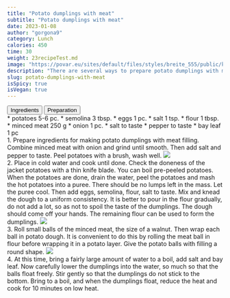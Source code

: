 ```yaml
---
title: "Potato dumplings with meat"
subtitle: "Potato dumplings with meat"
date: 2023-01-08
author: "gorgona9"
category: Lunch
calories: 450
time: 30
weight: 23recipeTest.md
image: "https://povar.eu/sites/default/files/styles/breite_555/public/kartofelnye_klyotski1_0.jpg?itok=0awv_jlw"
description: "There are several ways to prepare potato dumplings with meat: from grated raw potatoes and boiled potatoes. Thus, the taste of dumplings prepared in different ways differs, although each type is interesting in its own way."
slug: potato-dumplings-with-meat
isSpicy: true
isVegan: true
---
```


<div class="recipe-buttons">
  <button class="inline-block text-red-800 active" id="ingridients_btn">Ingredients</button>
  <button class="inline-block" id="directions_btn">Preparation</button>
</div>

<div id="ingridients" className="">
* <span class="checkmark"></span> potatoes 5-6 pc.
* <span class="checkmark"></span> semolina 3 tbsp.
* <span class="checkmark"></span> eggs 1 pc.
* <span class="checkmark"></span> salt 1 tsp.
* <span class="checkmark"></span> flour 1 tbsp.
* <span class="checkmark"></span> minced meat 250 g
* <span class="checkmark"></span> onion 1 pc.
* <span class="checkmark"></span> salt to taste
* <span class="checkmark"></span> pepper to taste
* <span class="checkmark"></span> bay leaf 1 pc
</div>

<div id="directions" className="hidden">
<div><span className="text-accent-600">1.</span>   
Prepare ingredients for making potato dumplings with meat filling.
Combine minced meat with onion and grind until smooth. Then add salt and pepper to taste.
Peel potatoes with a brush, wash well.
<img src="https://povar.eu/sites/default/files/styles/breite_555/public/kartofelnye_klyotski3_0.jpg?itok=Uz5ly7z3"/></div>
<div><span className="text-accent-600">2.</span>  
Place in cold water and cook until done. Check the doneness of the jacket potatoes with a thin knife blade. You can boil pre-peeled potatoes.
When the potatoes are done, drain the water, peel the potatoes and mash the hot potatoes into a puree. There should be no lumps left in the mass. Let the puree cool.
Then add eggs, semolina, flour, salt to taste. Mix and knead the dough to a uniform consistency. It is better to pour in the flour gradually, do not add a lot, so as not to spoil the taste of the dumplings. The dough should come off your hands. The remaining flour can be used to form the dumplings.
<img src="https://povar.eu/sites/default/files/styles/breite_555/public/kartofelnye_klyotski4_0.jpg?itok=kQfAZzCN"/></div>
<div><span className="text-accent-600">3.</span> 
Roll small balls of the minced meat, the size of a walnut.
Then wrap each ball in potato dough. It is convenient to do this by rolling the meat ball in flour before wrapping it in a potato layer.
Give the potato balls with filling a round shape.
<img src="https://povar.eu/sites/default/files/styles/breite_555/public/kartofelnye_klyotski5_0.jpg?itok=Dbr77orD"/></div>
<div><span className="text-accent-600">4.</span>  
At this time, bring a fairly large amount of water to a boil, add salt and bay leaf. Now carefully lower the dumplings into the water, so much so that the balls float freely. Stir gently so that the dumplings do not stick to the bottom. Bring to a boil, and when the dumplings float, reduce the heat and cook for 10 minutes on low heat.
</div>
</div>
